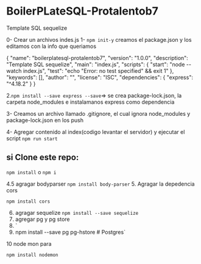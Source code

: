 # BoilerPLateSQL-Protalentob7
Template SQL sequelize

0- Crear un archivos indes.js
1- `npm init-y` creamos el package.json y los editamos con la info que queriamos


{
  "name": "boilerplatesql-protalentob7",
  "version": "1.0.0",
  "description": "Template SQL sequelize",
  "main": "index.js",
  "scripts": {
    "start": "node --watch index.js",
    "test": "echo \"Error: no test specified\" && exit 1"
  },
  "keywords": [],
  "author": "",
  "license": "ISC",
  "dependencies": {
    "express": "^4.18.2"
  }
}

2.`npm install --save express --save`=> se crea package-lock.json, la carpeta node_modules e instalamanos express como dependencia 


3- Creamos un archivo llamado .gitignore, el cual ignora node_modules y package-lock.json en los push 

4- Agregar contenido al index(codigo levantar el servidor) y ejecutar el script `npm run start`


## si Clone este repo:

`npm install` o `npm i`

4.5 agragar bodyparser
`npm install body-parser`
5. Agragar la depedencia cors 

`npm install cors`

6. agragar sequelize 
   `npm install --save sequelize`
7. agregar pg y pg store
8. `
9. npm install --save pg pg-hstore # Postgres`


10 node mon para 

`npm install nodemon`